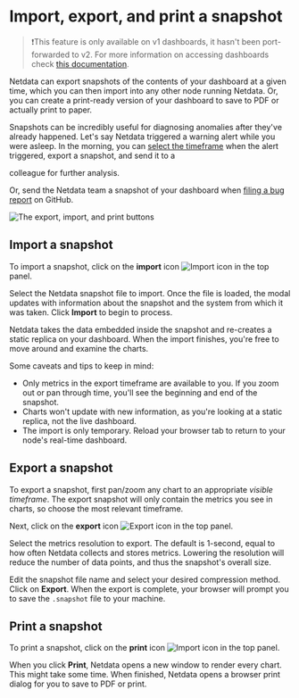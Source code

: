 <!--
title: "Import, export, and print a snapshot"
description: >-
    "Snapshots can be incredibly useful for diagnosing anomalies after 
    they've already happened, and are interoperable with any other node 
    running Netdata."
type: "how-to"
custom_edit_url: "https://github.com/netdata/netdata/blob/master/docs/dashboards-and-charts/import-export-print-snapshot.md"
sidebar_label: "Import, export, and print a snapshot"
learn_status: "Published"
learn_topic_type: "Tasks"
learn_rel_path: "Operations"
-->

# Import, export, and print a snapshot

>❗This feature is only available on v1 dashboards, it hasn't been port-forwarded to v2.
>  For more information on accessing dashboards check [this documentation](https://github.com/netdata/netdata/blob/master/docs/dashboards-and-charts/README.md).


Netdata can export snapshots of the contents of your dashboard at a given time, which you can then import into any other
node running Netdata. Or, you can create a print-ready version of your dashboard to save to PDF or actually print to
paper.

Snapshots can be incredibly useful for diagnosing anomalies after they've already happened. Let's say Netdata triggered a warning alert while you were asleep. In the morning, you can [select the
timeframe](https://github.com/netdata/netdata/blob/master/docs/dashboards-and-charts/visualization-date-and-time-controls.md) when the alert triggered, export a snapshot, and send it to a

colleague for further analysis.

Or, send the Netdata team a snapshot of your dashboard when [filing a bug
report](https://github.com/netdata/netdata/issues/new?assignees=&labels=bug%2Cneeds+triage&template=BUG_REPORT.yml) on
GitHub.

![The export, import, and print
buttons](https://user-images.githubusercontent.com/1153921/114218399-360fb600-991e-11eb-8dea-fabd2bffc5b3.gif)

## Import a snapshot

To import a snapshot, click on the **import** icon ![Import
icon](https://raw.githubusercontent.com/netdata/netdata-ui/98e31799c1ec0983f433537ff16d2ac2b0d994aa/src/components/icon/assets/upload.svg)
in the top panel.

Select the Netdata snapshot file to import. Once the file is loaded, the modal updates with information about the
snapshot and the system from which it was taken. Click **Import** to begin to process.

Netdata takes the data embedded inside the snapshot and re-creates a static replica on your dashboard. When the import
finishes, you're free to move around and examine the charts. 

Some caveats and tips to keep in mind:

- Only metrics in the export timeframe are available to you. If you zoom out or pan through time, you'll see the
  beginning and end of the snapshot.
- Charts won't update with new information, as you're looking at a static replica, not the live dashboard.
- The import is only temporary. Reload your browser tab to return to your node's real-time dashboard.

## Export a snapshot

To export a snapshot, first pan/zoom any chart to an appropriate _visible timeframe_. The export snapshot will only
contain the metrics you see in charts, so choose the most relevant timeframe.

Next, click on the **export** icon ![Export
icon](https://raw.githubusercontent.com/netdata/netdata-ui/98e31799c1ec0983f433537ff16d2ac2b0d994aa/src/components/icon/assets/download.svg)
in the top panel.

Select the metrics resolution to export. The default is 1-second, equal to how often Netdata collects and stores
metrics. Lowering the resolution will reduce the number of data points, and thus the snapshot's overall size.

Edit the snapshot file name and select your desired compression method. Click on **Export**. When the export is
complete, your browser will prompt you to save the `.snapshot` file to your machine.

## Print a snapshot

To print a snapshot, click on the **print** icon ![Import
icon](https://raw.githubusercontent.com/netdata/netdata-ui/98e31799c1ec0983f433537ff16d2ac2b0d994aa/src/components/icon/assets/print.svg)
in the top panel.

When you click **Print**, Netdata opens a new window to render every chart. This might take some time. When finished,
Netdata opens a browser print dialog for you to save to PDF or print.
